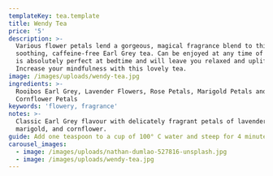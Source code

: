 ```yaml
---
templateKey: tea.template
title: Wendy Tea
price: '5'
description: >-
  Various flower petals lend a gorgeous, magical fragrance blend to this
  soothing, caffeine-free Earl Grey tea. Can be enjoyed at any time of day but
  is absolutely perfect at bedtime and will leave you relaxed and uplifted.
  Increase your mindfulness with this lovely tea.
image: /images/uploads/wendy-tea.jpg
ingredients: >-
  Rooibos Earl Grey, Lavender Flowers, Rose Petals, Marigold Petals and
  Cornflower Petals
keywords: 'flowery, fragrance'
notes: >-
  Classic Earl Grey flavour with delicately fragrant petals of lavender, rose,
  marigold, and cornflower.
guide: Add one teaspoon to a cup of 100° C water and steep for 4 minutes.
carousel_images:
  - image: /images/uploads/nathan-dumlao-527816-unsplash.jpg
  - image: /images/uploads/wendy-tea.jpg
---
```


